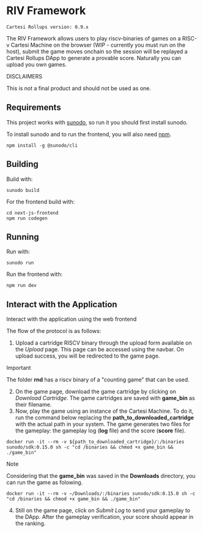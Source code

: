 # RIV Framework

```
Cartesi Rollups version: 0.9.x
```

The RIV Framework allows users to play riscv-binaries of games on a RISC-v Cartesi Machine on the browser (WIP - currently you must run on the host), submit the game moves onchain so the session will be replayed a Cartesi Rollups DApp to generate a provable score. Naturally you can upload you own games.

DISCLAIMERS

This is not a final product and should not be used as one.

## Requirements


This project works with [sunodo](https://github.com/sunodo/sunodo), so run it you should first install sunodo.

To install sunodo and to run the frontend, you will also need [npm](https://docs.npmjs.com/cli/v9/configuring-npm/install).

```shell
npm install -g @sunodo/cli
```

## Building

Build with:

```shell
sunodo build
```

For the frontend build with:

```shell
cd next-js-frontend
npm run codegen
```

## Running

Run with:

```shell
sunodo run
```

Run the frontend with:

```shell
npm run dev
```

## Interact with the Application

Interact with the application using the web frontend

The flow of the protocol is as follows:
1. Upload a cartridge RISCV binary through the upload form available on the *Upload* page. This page can be accessed using the navbar. On upload success, you will be redirected to the game page.
> [!IMPORTANT]
> The folder **rnd** has a riscv binary of a "counting game" that can be used.
2. On the game page, download the game cartridge by clicking on *Download Cartridge*. The game cartridges are saved with **game_bin** as their filename.
3. Now, play the game using an instance of the Cartesi Machine. To do it, run the command below replacing the **path_to_downloaded_cartridge** with the actual path in your system. The game generates two files for the gameplay: the gameplay log (**log** file) and the score (**score** file).
```shell
docker run -it --rm -v ${path_to_downloaded_cartridge}/:/binaries sunodo/sdk:0.15.0 sh -c "cd /binaries && chmod +x game_bin && ./game_bin"
```
> [!NOTE]
> Considering that the **game_bin** was saved in the **Downloads** directory, you can run the game as folowing.
```shell
docker run -it --rm -v ~/Downloads/:/binaries sunodo/sdk:0.15.0 sh -c "cd /binaries && chmod +x game_bin && ./game_bin"
```
4. Still on the game page, click on *Submit Log* to send your gameplay to the DApp. After the gameplay verification, your score should appear in the ranking.
